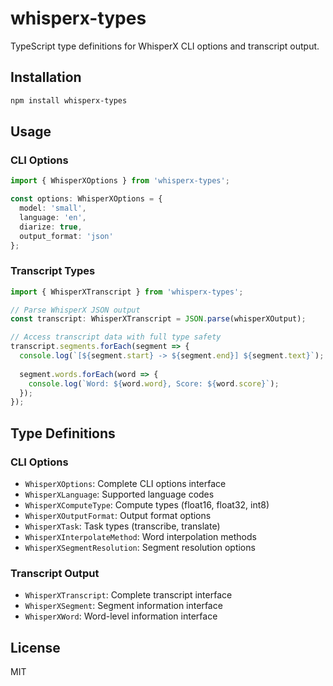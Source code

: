 # whisperx-types

TypeScript type definitions for WhisperX CLI options and transcript output.

## Installation

```bash
npm install whisperx-types
```

## Usage

### CLI Options

```typescript
import { WhisperXOptions } from 'whisperx-types';

const options: WhisperXOptions = {
  model: 'small',
  language: 'en',
  diarize: true,
  output_format: 'json'
};
```

### Transcript Types

```typescript
import { WhisperXTranscript } from 'whisperx-types';

// Parse WhisperX JSON output
const transcript: WhisperXTranscript = JSON.parse(whisperXOutput);

// Access transcript data with full type safety
transcript.segments.forEach(segment => {
  console.log(`[${segment.start} -> ${segment.end}] ${segment.text}`);
  
  segment.words.forEach(word => {
    console.log(`Word: ${word.word}, Score: ${word.score}`);
  });
});
```

## Type Definitions

### CLI Options

- `WhisperXOptions`: Complete CLI options interface
- `WhisperXLanguage`: Supported language codes
- `WhisperXComputeType`: Compute types (float16, float32, int8)
- `WhisperXOutputFormat`: Output format options
- `WhisperXTask`: Task types (transcribe, translate)
- `WhisperXInterpolateMethod`: Word interpolation methods
- `WhisperXSegmentResolution`: Segment resolution options

### Transcript Output

- `WhisperXTranscript`: Complete transcript interface
- `WhisperXSegment`: Segment information interface
- `WhisperXWord`: Word-level information interface

## License

MIT 